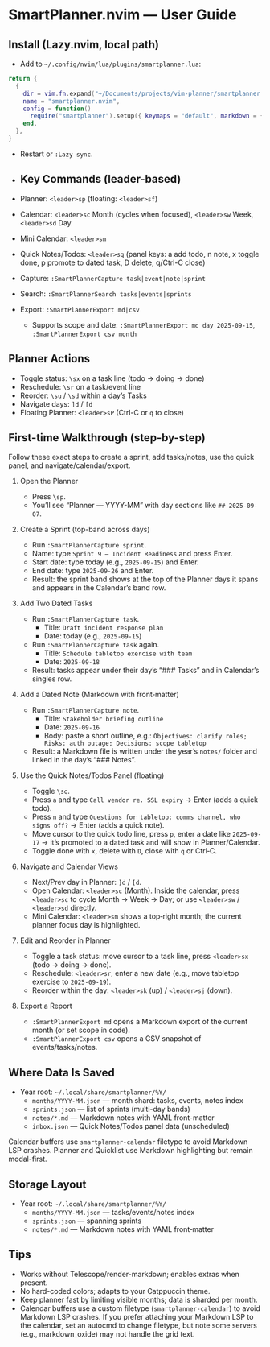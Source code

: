 # SmartPlanner.nvim — User Guide

## Install (Lazy.nvim, local path)
- Add to `~/.config/nvim/lua/plugins/smartplanner.lua`:
```lua
return {
  {
    dir = vim.fn.expand("~/Documents/projects/vim-planner/smartplanner.nvim"),
    name = "smartplanner.nvim",
    config = function()
      require("smartplanner").setup({ keymaps = "default", markdown = { render = true }, telescope = { enable = true } })
    end,
  },
}
```
- Restart or `:Lazy sync`.

- ## Key Commands (leader-based)
- Planner: `<leader>sp` (floating: `<leader>sf`)
- Calendar: `<leader>sc` Month (cycles when focused), `<leader>sw` Week, `<leader>sd` Day
- Mini Calendar: `<leader>sm`
- Quick Notes/Todos: `<leader>sq` (panel keys: a add todo, n note, x toggle done, p promote to dated task, D delete, q/Ctrl-C close)
- Capture: `:SmartPlannerCapture task|event|note|sprint`
- Search: `:SmartPlannerSearch tasks|events|sprints`
- Export: `:SmartPlannerExport md|csv`
  - Supports scope and date: `:SmartPlannerExport md day 2025-09-15`, `:SmartPlannerExport csv month`

## Planner Actions
- Toggle status: `\sx` on a task line (todo → doing → done)
- Reschedule: `\sr` on a task/event line
- Reorder: `\su` / `\sd` within a day’s Tasks
- Navigate days: `]d` / `[d`
- Floating Planner: `<leader>sP` (Ctrl-C or `q` to close)

## First-time Walkthrough (step-by-step)
Follow these exact steps to create a sprint, add tasks/notes, use the quick panel, and navigate/calendar/export.

1) Open the Planner
   - Press `\sp`.
   - You’ll see “Planner — YYYY-MM” with day sections like `## 2025-09-07`.

2) Create a Sprint (top-band across days)
   - Run `:SmartPlannerCapture sprint`.
   - Name: type `Sprint 9 — Incident Readiness` and press Enter.
   - Start date: type today (e.g., `2025-09-15`) and Enter.
   - End date: type `2025-09-26` and Enter.
   - Result: the sprint band shows at the top of the Planner days it spans and appears in the Calendar’s band row.

3) Add Two Dated Tasks
   - Run `:SmartPlannerCapture task`.
     - Title: `Draft incident response plan`
     - Date: today (e.g., `2025-09-15`)
   - Run `:SmartPlannerCapture task` again.
     - Title: `Schedule tabletop exercise with team`
     - Date: `2025-09-18`
   - Result: tasks appear under their day’s “### Tasks” and in Calendar’s singles row.

4) Add a Dated Note (Markdown with front‑matter)
   - Run `:SmartPlannerCapture note`.
     - Title: `Stakeholder briefing outline`
     - Date: `2025-09-16`
     - Body: paste a short outline, e.g.:
       `Objectives: clarify roles; Risks: auth outage; Decisions: scope tabletop`
   - Result: a Markdown file is written under the year’s `notes/` folder and linked in the day’s “### Notes”.

5) Use the Quick Notes/Todos Panel (floating)
   - Toggle `\sq`.
   - Press `a` and type `Call vendor re. SSL expiry` → Enter (adds a quick todo).
   - Press `n` and type `Questions for tabletop: comms channel, who signs off?` → Enter (adds a quick note).
   - Move cursor to the quick todo line, press `p`, enter a date like `2025-09-17` → it’s promoted to a dated task and will show in Planner/Calendar.
   - Toggle done with `x`, delete with `D`, close with `q` or Ctrl‑C.

6) Navigate and Calendar Views
   - Next/Prev day in Planner: `]d` / `[d`.
   - Open Calendar: `<leader>sc` (Month). Inside the calendar, press `<leader>sc` to cycle Month → Week → Day; or use `<leader>sw` / `<leader>sd` directly.
   - Mini Calendar: `<leader>sm` shows a top‑right month; the current planner focus day is highlighted.

7) Edit and Reorder in Planner
   - Toggle a task status: move cursor to a task line, press `<leader>sx` (todo → doing → done).
   - Reschedule: `<leader>sr`, enter a new date (e.g., move tabletop exercise to `2025-09-19`).
   - Reorder within the day: `<leader>sk` (up) / `<leader>sj` (down).

8) Export a Report
   - `:SmartPlannerExport md` opens a Markdown export of the current month (or set scope in code).
   - `:SmartPlannerExport csv` opens a CSV snapshot of events/tasks/notes.

## Where Data Is Saved
- Year root: `~/.local/share/smartplanner/%Y/`
  - `months/YYYY-MM.json` — month shard: tasks, events, notes index
  - `sprints.json` — list of sprints (multi-day bands)
  - `notes/*.md` — Markdown notes with YAML front-matter
  - `inbox.json` — Quick Notes/Todos panel data (unscheduled)

Calendar buffers use `smartplanner-calendar` filetype to avoid Markdown LSP crashes. Planner and Quicklist use Markdown highlighting but remain modal-first.

## Storage Layout
- Year root: `~/.local/share/smartplanner/%Y/`
  - `months/YYYY-MM.json` — tasks/events/notes index
  - `sprints.json` — spanning sprints
  - `notes/*.md` — Markdown notes with YAML front‑matter

## Tips
- Works without Telescope/render-markdown; enables extras when present.
- No hard-coded colors; adapts to your Catppuccin theme.
- Keep planner fast by limiting visible months; data is sharded per month.
- Calendar buffers use a custom filetype (`smartplanner-calendar`) to avoid Markdown LSP crashes. If you prefer attaching your Markdown LSP to the calendar, set an autocmd to change filetype, but note some servers (e.g., markdown_oxide) may not handle the grid text.
